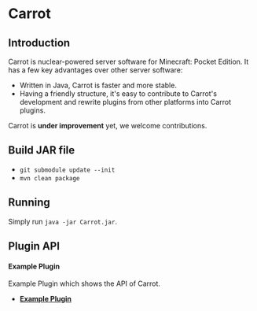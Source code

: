 Carrot
===================

Introduction
-------------

Carrot is nuclear-powered server software for Minecraft: Pocket Edition.
It has a few key advantages over other server software:

* Written in Java, Carrot is faster and more stable.
* Having a friendly structure, it's easy to contribute to Carrot's development and rewrite plugins from other platforms into Carrot plugins.

Carrot is **under improvement** yet, we welcome contributions. 

Build JAR file
-------------
- `git submodule update --init`
- `mvn clean package`

Running
-------------
Simply run `java -jar Carrot.jar`.

Plugin API
-------------
#### **Example Plugin**
Example Plugin which shows the API of Carrot.

* __[Example Plugin](http://github.com/Nukkit/ExamplePlugin)__
